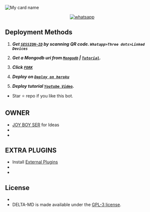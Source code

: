 ![My card name](https://cardivo.vercel.app/api?name=JOY-BOY-SER%20&description=Hi,%20Welcome%20To%20My%20Bot&image=https://telegra.ph/file/aadc390f35860b626ac38.jpg?q=tbn:ANd9GcR7aMC3bf4bg4l_nhYS2Un9FXbFYcB4T83Shjk8xSUZDh_D61LFpzbpeqLW&s=10?v=4&backgroundColor=%23e4f2f6&instagram=Joy_Boy_Ser&github=JoyBoySer&)
</p>
</p>
 
 
 
   
<p align="center">

  <a aria-label="Join our chats" href="https://chat.whatsapp.com/Bcx1zPjhBFr5mkUoBRy3iD." target="_blank">
    <img alt="whatsapp" src="https://img.shields.io/badge/Join Group-25D366?style=for-the-badge&logo=whatsapp&logoColor=white" />
  </a>
</p>

## Deployment Methods

1. ***Get [`SESSION-ID`](https://delta-md.onrender.com/) by scanning QR code. `Whatapp>Three dots>Linked Devices`***
 
2.  ***Get a Mongodb uri from [`Mongodb`](https://github.com/SamPandey001/Secktor-Md/wiki/Mongodb-URI) | [`Tutorial`](https://youtu.be/6rnftFl0fAI).***
  
3.  ***Click [`FORK`](https://github.com/JoyBoySer/DELTA-MD/fork)***
 
4.  ***Deploy on [`Deploy on heroku`]( https://dashboard.heroku.com/new?template=https://github.com/JoyBoySer/DELTA-MD)***
 
5.  ***Deploy tutorial [`Youtube Video`](https://youtu.be/6rnftFl0fAI).***

- Star ⭐ repo if you like this bot.


## OWNER
- [JOY BOY SER](https://github.com/JoyBoySer) for Ideas
-
-
## EXTRA PLUGINS
- Install [External Plugins](https://github.com/JoyBoySer/DELTA-MD-PLUGINS.git)
-
-
## License
-
- DELTA-MD is made available under the [GPL-3 license](https://github.com/SuhailTechInfo/Secktor-Md/blob/main/LICENCE). 
